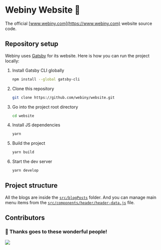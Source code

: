 # Webiny Website 📝

The official [www.webiny.com](https://www.webiny.com) website source code.

## Repository setup
Webiny uses [Gatsby](https://www.gatsbyjs.com/) for its website. Here is how you can run the project locally:

1. Install Gatsby CLI globally

    ```sh
    npm install --global gatsby-cli
    ```

2. Clone this repository

    ```sh
    git clone https://github.com/webiny/website.git
    ```

3. Go into the project root directory

    ```sh
    cd website
    ```

4. Install JS dependencies

    ```sh
    yarn
    ```

4. Build the project

    ```sh
    yarn build
    ```

5. Start the dev server

    ```sh
    yarn develop
    ```

## Project structure
All the blogs are inside the [`src/blogPosts`](https://github.com/webiny/website/tree/master/src/blogPosts) folder. And you can manage main menu items from the [`src/components/header/header-data.js`](https://github.com/webiny/website/blob/master/src/components/header/header-data.js) file.

## Contributors

### 🧡 Thanks goes to these wonderful people!
<a href="https://github.com/webiny/website/graphs/contributors">
  <img src="https://contrib.rocks/image?repo=webiny/website" />
</a>
